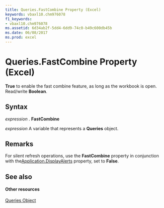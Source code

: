 ```yaml
---
title: Queries.FastCombine Property (Excel)
keywords: vbaxl10.chm976078
f1_keywords:
- vbaxl10.chm976078
ms.assetid: 6d34ab2f-5dd4-6dd9-74c0-b49c600db45b
ms.date: 06/08/2017
ms.prod: excel
---
```



# Queries.FastCombine Property (Excel)

 **True** to enable the fast combine feature, as long as the workbook is open. Read/write **Boolean**.


## Syntax

 _expression_ . **FastCombine**

 _expression_ A variable that represents a **Queries** object.


## Remarks

For silent refresh operations, use the  **FastCombine** property in conjunction with the[Application.DisplayAlerts](application-displayalerts-property-excel.md) property, set to **False**. 


## See also


#### Other resources


[Queries Object](queries-object-excel.md)


